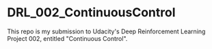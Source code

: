 # DRL_002_ContinuousControl
This repo is my submission to Udacity's Deep Reinforcement Learning Project 002, entitled "Continuous Control".
